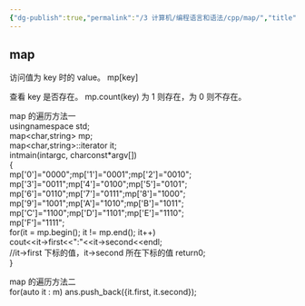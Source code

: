 ```yaml
---
{"dg-publish":true,"permalink":"/3 计算机/编程语言和语法/cpp/map/","title":"map"}
---
```



## map
访问值为 key 时的 value。 mp\[key\]

查看 key 是否存在。 mp.count(key) 为 1 则存在，为 0 则不存在。

map 的遍历方法一  
usingnamespace std;  
map\<char,string\> mp;  
map\<char,string\>::iterator it;  
intmain(intargc, charconst\*argv\[\])  
{  
mp\['0'\]="0000";mp\['1'\]="0001";mp\['2'\]="0010";  
mp\['3'\]="0011";mp\['4'\]="0100";mp\['5'\]="0101";  
mp\['6'\]="0110";mp\['7'\]="0111";mp\['8'\]="1000";  
mp\['9'\]="1001";mp\['A'\]="1010";mp\['B'\]="1011";  
mp\['C'\]="1100";mp\['D'\]="1101";mp\['E'\]="1110";  
mp\['F'\]="1111";  
for(it = mp.begin(); it != mp.end(); it++)  
cout\<\<it-\>first\<\<":"\<\<it-\>second\<\<endl;  
//it-\>first 下标的值，it-\>second 所在下标的值 return0;  
}

map 的遍历方法二  
for(auto it : m) ans.push_back({it.first, it.second});